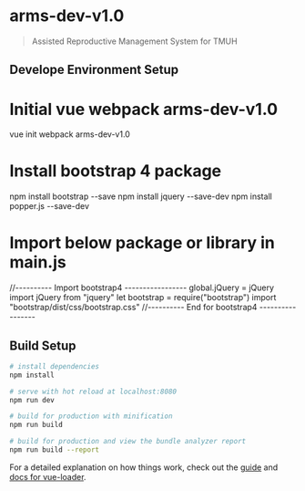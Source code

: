 # arms-dev-v1.0

> Assisted Reproductive Management System for TMUH

## Develope Environment Setup
# Initial vue webpack arms-dev-v1.0
vue init webpack  arms-dev-v1.0

# Install bootstrap 4 package
npm install bootstrap --save
npm install jquery --save-dev
npm install popper.js --save-dev

# Import below package or library in main.js
//---------- Import bootstrap4 -----------------
global.jQuery = jQuery
import jQuery from "jquery"
let bootstrap = require("bootstrap")
import "bootstrap/dist/css/bootstrap.css"
//---------- End for bootstrap4 -----------------

## Build Setup

``` bash
# install dependencies
npm install

# serve with hot reload at localhost:8080
npm run dev

# build for production with minification
npm run build

# build for production and view the bundle analyzer report
npm run build --report
```

For a detailed explanation on how things work, check out the [guide](http://vuejs-templates.github.io/webpack/) and [docs for vue-loader](http://vuejs.github.io/vue-loader).
